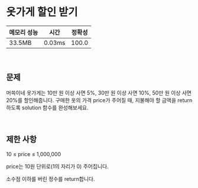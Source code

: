 # 옷가게 할인 받기

| 메모리 성능 | 시간 | 정확성 |
| ---- | ---- | ---- |
| 33.5MB | 0.03ms | 100.0 |

<br />

## 문제

머쓱이네 옷가게는 10만 원 이상 사면 5%, 30만 원 이상 사면 10%, 50만 원 이상 사면 20%를 할인해줍니다.
구매한 옷의 가격 price가 주어질 때, 지불해야 할 금액을 return 하도록 solution 함수를 완성해보세요.

<br />

## 제한 사항
10 ≤ price ≤ 1,000,000

price는 10원 단위로(1의 자리가 0) 주어집니다.

소수점 이하를 버린 정수를 return합니다.